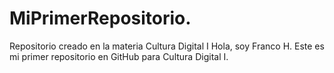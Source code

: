 # MiPrimerRepositorio.
Repositorio creado en la materia Cultura Digital I
  Hola, soy Franco H. Este es mi primer repositorio en GitHub para Cultura Digital I.
